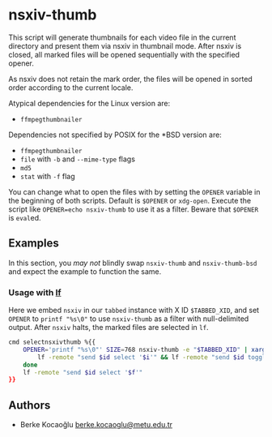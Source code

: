 # nsxiv-thumb

This script will generate thumbnails for each video file in the current directory
and present them via nsxiv in thumbnail mode. After nsxiv is closed, all marked
files will be opened sequentially with the specified opener.

As nsxiv does not retain the mark order, the files will be opened in sorted order
according to the current locale.

Atypical dependencies for the Linux version are:
- `ffmpegthumbnailer`

Dependencies not specified by POSIX for the \*BSD version are:
- `ffmpegthumbnailer`
- `file` with `-b` and `--mime-type` flags
- `md5`
- `stat` with `-f` flag

You can change what to open the files with by setting the `OPENER` variable in
the beginning of both scripts. Default is `$OPENER` or `xdg-open`. Execute the
script like `OPENER=echo nsxiv-thumb` to use it as a filter. Beware that
`$OPENER` is `eval`ed.

## Examples

In this section, you *may not* blindly swap `nsxiv-thumb` and `nsxiv-thumb-bsd`
and expect the example to function the same.

### Usage with [lf](https://github.com/gokcehan/lf)

Here we embed `nsxiv` in our `tabbed` instance with X ID `$TABBED_XID`, and set
`OPENER` to `printf "%s\0"` to use `nsxiv-thumb` as a filter with
null-delimited output. After `nsxiv` halts, the marked files are selected in
`lf`.

```sh
cmd selectnsxivthumb %{{
    OPENER='printf "%s\0"' SIZE=768 nsxiv-thumb -e "$TABBED_XID" | xargs -r0 realpath -sm -- | while IFS= read -r i; do
        lf -remote "send $id select '$i'" && lf -remote "send $id toggle"
    done
    lf -remote "send $id select '$f'"
}}
```

## Authors

* Berke Kocaoğlu <berke.kocaoglu@metu.edu.tr>
